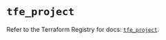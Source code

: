 # `tfe_project`

Refer to the Terraform Registry for docs: [`tfe_project`](https://registry.terraform.io/providers/hashicorp/tfe/0.63.0/docs/resources/project).
